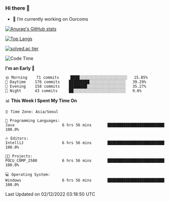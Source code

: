 ### Hi there 👋

- 🔭 I’m currently working on Ourcoms

<!--
**Rhange/Rhange** is a ✨ _special_ ✨ repository because its `README.md` (this file) appears on your GitHub profile.

Here are some ideas to get you started:

- 🌱 I’m currently learning ...
- 👯 I’m looking to collaborate on ...
- 🤔 I’m looking for help with ...
- 💬 Ask me about ...
- 📫 How to reach me: ...
- 😄 Pronouns: ...
- ⚡ Fun fact: ...
-->

[![Anurag's GitHub stats](https://github-readme-stats.vercel.app/api?username=rhange&show_icons=true&theme=gruvbox)](https://github.com/anuraghazra/github-readme-stats)

[![Top Langs](https://github-readme-stats.vercel.app/api/top-langs/?username=rhange&layout=compact&theme=gruvbox)](https://github.com/anuraghazra/github-readme-stats)

[![solved.ac tier](http://mazassumnida.wtf/api/generate_badge?boj=rhange0511)](https://solved.ac/rhange0511)

  <!--START_SECTION:waka-->
![Code Time](http://img.shields.io/badge/Code%20Time-650%20hrs%2013%20mins-blue)

**I'm an Early 🐤** 

```text
🌞 Morning    71 commits     ████░░░░░░░░░░░░░░░░░░░░░   15.85% 
🌆 Daytime    176 commits    █████████░░░░░░░░░░░░░░░░   39.29% 
🌃 Evening    158 commits    ████████░░░░░░░░░░░░░░░░░   35.27% 
🌙 Night      43 commits     ██░░░░░░░░░░░░░░░░░░░░░░░   9.6%

```


📊 **This Week I Spent My Time On** 

```text
⌚︎ Time Zone: Asia/Seoul

💬 Programming Languages: 
Java                     6 hrs 56 mins       █████████████████████████   100.0%

🔥 Editors: 
IntelliJ                 6 hrs 56 mins       █████████████████████████   100.0%

🐱‍💻 Projects: 
POCU_COMP_2500           6 hrs 56 mins       █████████████████████████   100.0%

💻 Operating System: 
Windows                  6 hrs 56 mins       █████████████████████████   100.0%

```


 Last Updated on 02/12/2022 03:18:50 UTC
<!--END_SECTION:waka-->
